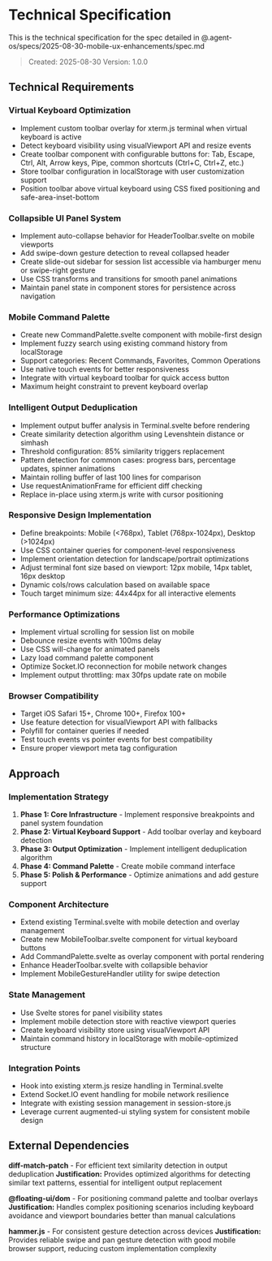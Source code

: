 # Technical Specification

This is the technical specification for the spec detailed in @.agent-os/specs/2025-08-30-mobile-ux-enhancements/spec.md

> Created: 2025-08-30
> Version: 1.0.0

## Technical Requirements

### Virtual Keyboard Optimization

- Implement custom toolbar overlay for xterm.js terminal when virtual keyboard is active
- Detect keyboard visibility using visualViewport API and resize events
- Create toolbar component with configurable buttons for: Tab, Escape, Ctrl, Alt, Arrow keys, Pipe, common shortcuts (Ctrl+C, Ctrl+Z, etc.)
- Store toolbar configuration in localStorage with user customization support
- Position toolbar above virtual keyboard using CSS fixed positioning and safe-area-inset-bottom

### Collapsible UI Panel System

- Implement auto-collapse behavior for HeaderToolbar.svelte on mobile viewports
- Add swipe-down gesture detection to reveal collapsed header
- Create slide-out sidebar for session list accessible via hamburger menu or swipe-right gesture
- Use CSS transforms and transitions for smooth panel animations
- Maintain panel state in component stores for persistence across navigation

### Mobile Command Palette

- Create new CommandPalette.svelte component with mobile-first design
- Implement fuzzy search using existing command history from localStorage
- Support categories: Recent Commands, Favorites, Common Operations
- Use native touch events for better responsiveness
- Integrate with virtual keyboard toolbar for quick access button
- Maximum height constraint to prevent keyboard overlap

### Intelligent Output Deduplication

- Implement output buffer analysis in Terminal.svelte before rendering
- Create similarity detection algorithm using Levenshtein distance or simhash
- Threshold configuration: 85% similarity triggers replacement
- Pattern detection for common cases: progress bars, percentage updates, spinner animations
- Maintain rolling buffer of last 100 lines for comparison
- Use requestAnimationFrame for efficient diff checking
- Replace in-place using xterm.js write with cursor positioning

### Responsive Design Implementation

- Define breakpoints: Mobile (<768px), Tablet (768px-1024px), Desktop (>1024px)
- Use CSS container queries for component-level responsiveness
- Implement orientation detection for landscape/portrait optimizations
- Adjust terminal font size based on viewport: 12px mobile, 14px tablet, 16px desktop
- Dynamic cols/rows calculation based on available space
- Touch target minimum size: 44x44px for all interactive elements

### Performance Optimizations

- Implement virtual scrolling for session list on mobile
- Debounce resize events with 100ms delay
- Use CSS will-change for animated panels
- Lazy load command palette component
- Optimize Socket.IO reconnection for mobile network changes
- Implement output throttling: max 30fps update rate on mobile

### Browser Compatibility

- Target iOS Safari 15+, Chrome 100+, Firefox 100+
- Use feature detection for visualViewport API with fallbacks
- Polyfill for container queries if needed
- Test touch events vs pointer events for best compatibility
- Ensure proper viewport meta tag configuration

## Approach

### Implementation Strategy

1. **Phase 1: Core Infrastructure** - Implement responsive breakpoints and panel system foundation
2. **Phase 2: Virtual Keyboard Support** - Add toolbar overlay and keyboard detection
3. **Phase 3: Output Optimization** - Implement intelligent deduplication algorithm
4. **Phase 4: Command Palette** - Create mobile command interface
5. **Phase 5: Polish & Performance** - Optimize animations and add gesture support

### Component Architecture

- Extend existing Terminal.svelte with mobile detection and overlay management
- Create new MobileToolbar.svelte component for virtual keyboard buttons
- Add CommandPalette.svelte as overlay component with portal rendering
- Enhance HeaderToolbar.svelte with collapsible behavior
- Implement MobileGestureHandler utility for swipe detection

### State Management

- Use Svelte stores for panel visibility states
- Implement mobile detection store with reactive viewport queries
- Create keyboard visibility store using visualViewport API
- Maintain command history in localStorage with mobile-optimized structure

### Integration Points

- Hook into existing xterm.js resize handling in Terminal.svelte
- Extend Socket.IO event handling for mobile network resilience
- Integrate with existing session management in session-store.js
- Leverage current augmented-ui styling system for consistent mobile design

## External Dependencies

**diff-match-patch** - For efficient text similarity detection in output deduplication
**Justification:** Provides optimized algorithms for detecting similar text patterns, essential for intelligent output replacement

**@floating-ui/dom** - For positioning command palette and toolbar overlays
**Justification:** Handles complex positioning scenarios including keyboard avoidance and viewport boundaries better than manual calculations

**hammer.js** - For consistent gesture detection across devices
**Justification:** Provides reliable swipe and pan gesture detection with good mobile browser support, reducing custom implementation complexity
